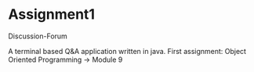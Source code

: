 # Assignment1
Discussion-Forum


A terminal based Q&A application written in java.
First assignment: Object Oriented Programming -> Module 9

